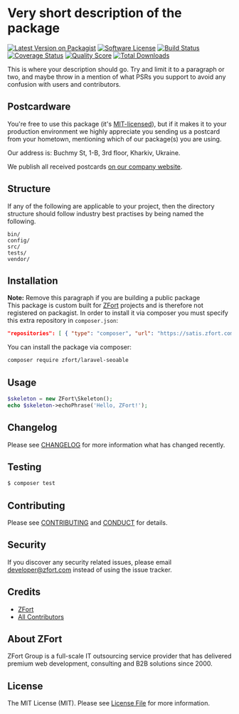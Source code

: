 # Very short description of the package

[![Latest Version on Packagist][ico-version]][link-packagist]
[![Software License][ico-license]](LICENSE.md)
[![Build Status][ico-travis]][link-travis]
[![Coverage Status][ico-scrutinizer]][link-scrutinizer]
[![Quality Score][ico-code-quality]][link-code-quality]
[![Total Downloads][ico-downloads]][link-downloads]

This is where your description should go. Try and limit it to a paragraph or two, and maybe throw in a mention of what PSRs you support to avoid any confusion with users and contributors.

## Postcardware

You're free to use this package (it's [MIT-licensed](LICENSE.md)), but if it makes it to your production environment we highly appreciate you sending us a postcard from your hometown, mentioning which of our package(s) you are using.

Our address is: Buchmy St, 1-B, 3rd floor, Kharkiv, Ukraine.

We publish all received postcards [on our company website](https://zfort.com/en/opensource/postcards).

## Structure

If any of the following are applicable to your project, then the directory structure should follow industry best practises by being named the following.

```
bin/        
config/
src/
tests/
vendor/
```

## Installation

**Note:** Remove this paragraph if you are building a public package  
This package is custom built for [ZFort](https://zfort.com) projects and is therefore not registered on packagist. In order to install it via composer you must specify this extra repository in `composer.json`:

```json
"repositories": [ { "type": "composer", "url": "https://satis.zfort.com/" } ]
```

You can install the package via composer:

```bash
composer require zfort/laravel-seoable
```

## Usage

``` php
$skeleton = new ZFort\Skeleton();
echo $skeleton->echoPhrase('Hello, ZFort!');
```

## Changelog

Please see [CHANGELOG](CHANGELOG.md) for more information what has changed recently.

## Testing

``` bash
$ composer test
```

## Contributing

Please see [CONTRIBUTING](CONTRIBUTING.md) and [CONDUCT](CONDUCT.md) for details.

## Security

If you discover any security related issues, please email developer@zfort.com instead of using the issue tracker.

## Credits

- [ZFort](https://github.com/zfort)
- [All Contributors](../../contributors)

## About ZFort

ZFort Group is a full-scale IT outsourcing service provider that has delivered premium web development, consulting and B2B solutions since 2000.

## License

The MIT License (MIT). Please see [License File](LICENSE.md) for more information.

[ico-version]: https://img.shields.io/packagist/v/zfort/laravel-seoable.svg?style=flat-square
[ico-license]: https://img.shields.io/badge/license-MIT-brightgreen.svg?style=flat-square
[ico-travis]: https://img.shields.io/travis/zfort/laravel-seoable/master.svg?style=flat-square
[ico-scrutinizer]: https://img.shields.io/scrutinizer/coverage/g/zfort/laravel-seoable.svg?style=flat-square
[ico-code-quality]: https://img.shields.io/scrutinizer/g/zfort/laravel-seoable.svg?style=flat-square
[ico-downloads]: https://img.shields.io/packagist/dt/zfort/laravel-seoable.svg?style=flat-square

[link-packagist]: https://packagist.org/packages/zfort/laravel-seoable
[link-travis]: https://travis-ci.org/zfort/laravel-seoable
[link-scrutinizer]: https://scrutinizer-ci.com/g/zfort/laravel-seoable/code-structure
[link-code-quality]: https://scrutinizer-ci.com/g/zfort/laravel-seoable
[link-downloads]: https://packagist.org/packages/zfort/laravel-seoable
[link-author]: https://github.com/zfort
[link-contributors]: ../../contributors